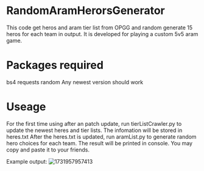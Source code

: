 # RandomAramHerorsGenerator
This code get heros and aram tier list from OPGG and random generate 15 heros for each team in output. It is developed for playing a custom 5v5 aram game.

# Packages required
bs4
requests
random
Any newest version should work

# Useage
For the first time using after an patch update, run tierListCrawler.py to update the newest heres and tier lists. The infomation will be stored in heres.txt
After the heres.txt is updated, run aramList.py to generate random hero choices for each team. The result will be printed in console. You may copy and paste it to your friends.

Example output:
![1731957957413](https://github.com/user-attachments/assets/c046da66-c3a2-4259-870d-0a23be482a29)
